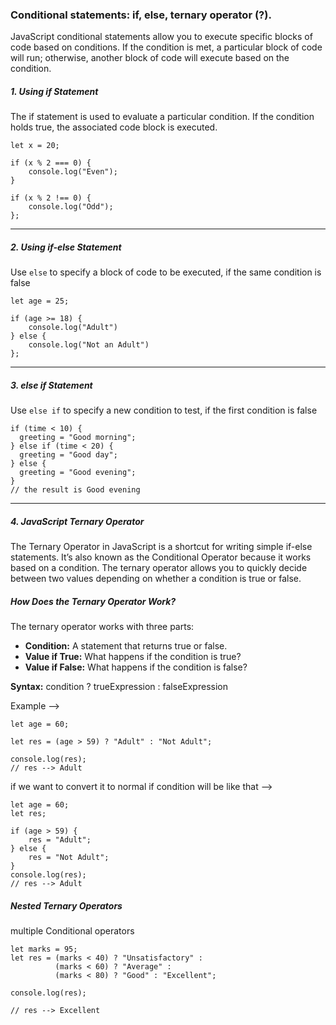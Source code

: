 ### Conditional statements: if, else, ternary operator (?).

JavaScript conditional statements allow you to execute specific blocks of code based on conditions. If the condition is met, a particular block of code will run; otherwise, another block of code will execute based on the condition.

##### 1. Using if Statement
The if statement is used to evaluate a particular condition. If the condition holds true, the associated code block is executed.

```
let x = 20;

if (x % 2 === 0) {
    console.log("Even");
}

if (x % 2 !== 0) {
    console.log("Odd");
};
```

---
##### 2. Using if-else Statement
Use `else` to specify a block of code to be executed, if the same condition is false

```
let age = 25;

if (age >= 18) {
    console.log("Adult")
} else {
    console.log("Not an Adult")
};
```

---
##### 3. else if Statement
Use `else if` to specify a new condition to test, if the first condition is false

```
if (time < 10) {  
  greeting = "Good morning";  
} else if (time < 20) {  
  greeting = "Good day";  
} else {  
  greeting = "Good evening";  
}
// the result is Good evening
```
---

##### 4. JavaScript Ternary Operator
The Ternary Operator in JavaScript is a shortcut for writing simple if-else statements. It’s also known as the Conditional Operator because it works based on a condition. The ternary operator allows you to quickly decide between two values depending on whether a condition is true or false.

##### How Does the Ternary Operator Work?
The ternary operator works with three parts:
- ****Condition:**** A statement that returns true or false.
- ****Value if True:**** What happens if the condition is true?
- ****Value if False:**** What happens if the condition is false?

****Syntax:****
condition ? trueExpression : falseExpression

Example --> 

```
let age = 60;

let res = (age > 59) ? "Adult" : "Not Adult";

console.log(res);
// res --> Adult
```

if we want to convert it to normal if condition will be like that -->
```
let age = 60; 
let res;

if (age > 59) {
	res = "Adult"; 
} else {
	res = "Not Adult"; 
} 
console.log(res);
// res --> Adult
```

##### Nested Ternary Operators
multiple Conditional operators

```
let marks = 95;
let res = (marks < 40) ? "Unsatisfactory" :
          (marks < 60) ? "Average" :
          (marks < 80) ? "Good" : "Excellent";

console.log(res);

// res --> Excellent
```

